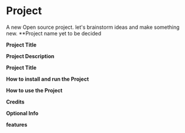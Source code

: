 # Project
A new Open source project.
let's brainstorm ideas and make something new. 
**Project name yet to be decided

**Project Title**
  
**Project Description**
  
**Project Title**

**How to install and run the Project**

**How to use the Project**

**Credits**

**Optional Info**

**features**
